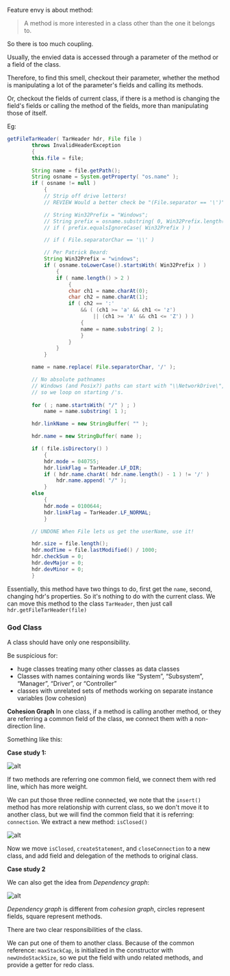 

Feature envy is about method:

> A method is more interested in a class other than the one it belongs to.

So there is too much coupling.

Usually, the envied data is accessed through a parameter of the method or a field of the class. 

Therefore, to find this smell, checkout their parameter, whether the method is manipulating a lot of the parameter's fields and calling its methods.

Or, checkout the fields of current class, if there is a method is changing the field's fields or calling the method of the fields, more than manipulating those of itself.

Eg:
```java
getFileTarHeader( TarHeader hdr, File file )
		throws InvalidHeaderException
		{
		this.file = file;

		String name = file.getPath();
		String osname = System.getProperty( "os.name" );
		if ( osname != null )
			{
			// Strip off drive letters!
			// REVIEW Would a better check be "(File.separator == '\')"?

			// String Win32Prefix = "Windows";
			// String prefix = osname.substring( 0, Win32Prefix.length() );
			// if ( prefix.equalsIgnoreCase( Win32Prefix ) )

			// if ( File.separatorChar == '\\' )

			// Per Patrick Beard:
			String Win32Prefix = "windows";
			if ( osname.toLowerCase().startsWith( Win32Prefix ) )
				{
				if ( name.length() > 2 )
					{
					char ch1 = name.charAt(0);
					char ch2 = name.charAt(1);
					if ( ch2 == ':'
						&& ( (ch1 >= 'a' && ch1 <= 'z')
							|| (ch1 >= 'A' && ch1 <= 'Z') ) )
						{
						name = name.substring( 2 );
						}
					}
				}
			}

		name = name.replace( File.separatorChar, '/' );

		// No absolute pathnames
		// Windows (and Posix?) paths can start with "\\NetworkDrive\",
		// so we loop on starting /'s.
		
		for ( ; name.startsWith( "/" ) ; )
			name = name.substring( 1 );

 		hdr.linkName = new StringBuffer( "" );

		hdr.name = new StringBuffer( name );

		if ( file.isDirectory() )
			{
			hdr.mode = 040755;
			hdr.linkFlag = TarHeader.LF_DIR;
			if ( hdr.name.charAt( hdr.name.length() - 1 ) != '/' )
				hdr.name.append( "/" );
			}
		else
			{
			hdr.mode = 0100644;
			hdr.linkFlag = TarHeader.LF_NORMAL;
			}

		// UNDONE When File lets us get the userName, use it!

		hdr.size = file.length();
		hdr.modTime = file.lastModified() / 1000;
		hdr.checkSum = 0;
		hdr.devMajor = 0;
		hdr.devMinor = 0;
		}
```

Essentially, this method have two things to do, first get the `name`, second, changing hdr's properties. So it's nothing to do with the current class. We can move this method to the class `TarHeader`, then just call `hdr.getFileTarHeader(file)`

### God Class

A class should have only one responsibility.

Be suspicious for:
- huge classes treating many other classes as data classes
- Classes with names containing words like “System”, “Subsystem”, “Manager”, “Driver”, or “Controller”
- classes with unrelated sets of methods working on separate instance variables (low cohesion)

**Cohesion Graph**
In one class, if a method is calling another method, or they are referring a common field of the class, we connect them with a non-direction line.

Something like this:

**Case study 1:**

![alt](https://i.imgur.com/0d06lve.png)

If two methods are referring one common field, we connect them with red line, which has more weight.

We can put those three redline connected, we note that the `insert()` method has more relationship with current class, so we don't move it to another class, but we will find the common field that it is referring: `connection`. We extract a new method: `isClosed()`

![alt](https://i.imgur.com/lTU008R.png)

Now we move `isClosed`, `createStatement`, and `closeConnection` to a new class, and add field and delegation of the methods to original class.



**Case study 2**

We can also get the idea from *Dependency graph*:

![alt](https://i.imgur.com/EFa0H33.png)

*Dependency graph* is different from *cohesion graph*, circles represent fields, square represent methods.

There are two clear responsibilities of the class.

We can put one of them to another class. Because of the common reference: `maxStackCap`, is initialized in the constructor with `newUndoStackSize`, so we put the field with undo related methods, and provide a getter for redo class.
